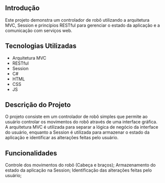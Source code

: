## Introdução

Este projeto demonstra um controlador de robô utilizando a arquitetura MVC, Session e princípios RESTful para gerenciar o estado da aplicação e a comunicação com serviços web.

## Tecnologias Utilizadas

<ul>
  <li>Arquitetura MVC</li>
  <li>RESTful</li>
  <li>Session</li>
  <li>C#</li>
  <li>HTML</li>
  <li>CSS</li>
  <li>JS</li>  
</ul>

## Descrição do Projeto

O projeto consiste em um controlador de robô simples que permite ao usuário controlar os movimentos do robô através de uma interface gráfica. A arquitetura MVC é utilizada para separar a lógica de negócio da interface do usuário, enquanto a Session é utilizada para armazenar o estado da aplicação e identificar as alterações feitas pelo usuário.

## Funcionalidades

Controle dos movimentos do robô (Cabeça e braços);
Armazenamento do estado da aplicação na Session;
Identificação das alterações feitas pelo usuário;
